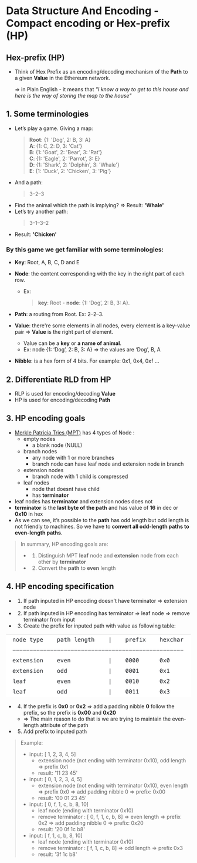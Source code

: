 # **Data Structure And Encoding - Compact encoding or Hex-prefix (HP)**

## **Hex-prefix (HP)**

- Think of Hex Prefix as an encoding/decoding mechanism of the **Path** to a given **Value** in the Ethereum network.

  => in Plain English - it means that _"I know a way to get to this house and here is the way of storing the map to the house"_

## **1. Some terminologies**

- Let’s play a game. Giving a map:
  > **Root**: {1: 'Dog', 2: B, 3: A}
  > <br>**A**: {1: C, 2: D, 3: 'Cat'}
  > <br>**B**: {1: 'Goat', 2: 'Bear', 3: 'Rat'}
  > <br>**C**: {1: 'Eagle', 2: 'Parrot', 3: E}
  > <br>**D**: {1: 'Shark', 2: 'Dolphin', 3: 'Whale'}
  > <br>**E**: {1: 'Duck', 2: 'Chicken', 3: 'Pig'}
- And a path:
  > 3–2–3
- Find the animal which the path is implying? => Result: **'Whale'**
- Let’s try another path:
  > 3–1–3–2
- Result: **'Chicken'**

### **By this game we get familiar with some terminologies**:

- **Key**: Root, A, B, C, D and E
- **Node**: the content corresponding with the key in the right part of each row.

  - Ex:
    > **key**: Root - **node**: {1: ‘Dog’, 2: B, 3: A}.

- **Path**: a routing from Root. Ex: 2–2–3.
- **Value**: there're some elements in all nodes, every element is a key-value pair => **Value** is the right part of element.
  - Value can be a **key** or **a name of animal**.
  - Ex: node {1: ‘Dog’, 2: B, 3: A} => the values are ‘Dog’, B, A
- **Nibble**: is a hex form of 4 bits. For example: 0x1, 0x4, 0xf …

## **2. Differentiate RLD from HP**

- RLP is used for encoding/decoding **Value**
- HP is used for encoding/decoding **Path**

## **3. HP encoding goals**

- [Merkle Patricia Tries (MPT)](/6.5-DataStructures-Merkle-Patricia-Tries.md) has 4 types of Node :
  - empty nodes
    - a blank node (NULL)
  - branch nodes
    - any node with 1 or more branches
    - branch node can have leaf node and extension node in branch
  - extension nodes
    - branch node with 1 child is compressed
  - leaf nodes
    - node that doesnt have child
    - has **terminator**
- leaf nodes has **terminator** and extension nodes does not
- **terminator** is the **last byte of the path** and has value of **16** in dec or **0x10** in hex
- As we can see, it’s possible to the **path** has odd length but odd length is not friendly to machines. So we have to **convert all odd-length paths to even-length paths**.

> In summary, HP encoding goals are:
>
> - 1. Distinguish MPT **leaf** node and **extension** node from each other by **terminator**
> - 2. Convert the **path** to **even** length

## **4. HP encoding specification**

- 1. If path inputed in HP encoding doesn't have terminator => extension node
- 2. If path inputed in HP encoding has terminator => leaf node => remove terminator from input
- 3.  Create the prefix for inputed path with value as following table:

<div class="image-container" align="center">
<img src="img/hex-prefix.png" alt="Image 1"  >
</div>

- 4. If the prefix is **0x0** or **0x2** => add a padding nibble **0** follow the prefix, so the prefix is **0x00** and **0x20**
  - => The main reason to do that is we are trying to maintain the even-length attribute of the path
- 5. Add prefix to inputed path

> Example:
>
> - input: [ 1, 2, 3, 4, 5]
>   - extension node (not ending with terminator 0x10), odd length => prefix 0x1
>   - result: '11 23 45'
> - input: [ 0, 1, 2, 3, 4, 5]
>   - extension node (not ending with terminator 0x10), even length => prefix 0x0 => add padding nibble 0 => prefix: 0x00
>   - result: '00 01 23 45'
> - input: [ 0, f, 1, c, b, 8, 10]
>   - leaf node (ending with terminator 0x10)
>   - remove terminator : [ 0, f, 1, c, b, 8] => even length => prefix 0x2 => add padding nibble 0 => prefix: 0x20
>   - result: '20 0f 1c b8'
> - input: [ f, 1, c, b, 8, 10]
>   - leaf node (ending with terminator 0x10)
>   - remove terminator : [ f, 1, c, b, 8] => odd length => prefix 0x3
>   - result: '3f 1c b8'
